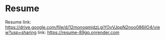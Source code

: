 # Resume
Resume link: https://drive.google.com/file/d/12monoqmjdzLgiYOvVJppN2noo086ilO4/view?usp=sharing
link: https://resume-89gp.onrender.com
